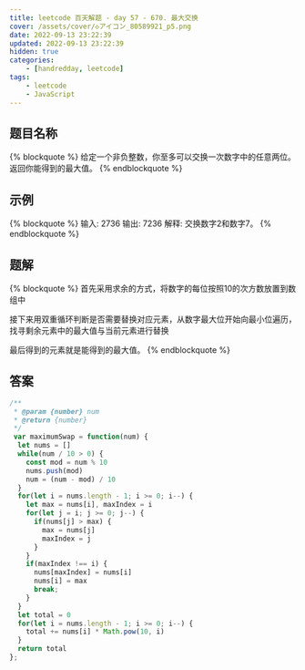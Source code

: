 ```yaml
---
title: leetcode 百天解题 - day 57 - 670. 最大交换
cover: /assets/cover/◇アイコン_80589921_p5.png
date: 2022-09-13 23:22:39
updated: 2022-09-13 23:22:39
hidden: true
categories:
    - [handredday, leetcode]
tags:
    - leetcode
    - JavaScript
---
```


## 题目名称

{% blockquote %}
给定一个非负整数，你至多可以交换一次数字中的任意两位。返回你能得到的最大值。
{% endblockquote %}

## 示例

{% blockquote %}
输入: 2736
输出: 7236
解释: 交换数字2和数字7。
{% endblockquote %}


## 题解

{% blockquote %}
首先采用求余的方式，将数字的每位按照10的次方数放置到数组中

接下来用双重循环判断是否需要替换对应元素，从数字最大位开始向最小位遍历，找寻剩余元素中的最大值与当前元素进行替换

最后得到的元素就是能得到的最大值。
{% endblockquote %}

## 答案

~~~js
/**
 * @param {number} num
 * @return {number}
 */
 var maximumSwap = function(num) {
  let nums = []
  while(num / 10 > 0) {
    const mod = num % 10
    nums.push(mod)
    num = (num - mod) / 10
  }
  for(let i = nums.length - 1; i >= 0; i--) {
    let max = nums[i], maxIndex = i
    for(let j = i; j >= 0; j--) {
      if(nums[j] > max) {
        max = nums[j]
        maxIndex = j
      }
    }
    if(maxIndex !== i) {
      nums[maxIndex] = nums[i]
      nums[i] = max
      break;
    }
  }
  let total = 0
  for(let i = nums.length - 1; i >= 0; i--) {
    total += nums[i] * Math.pow(10, i)
  }
  return total
};

~~~